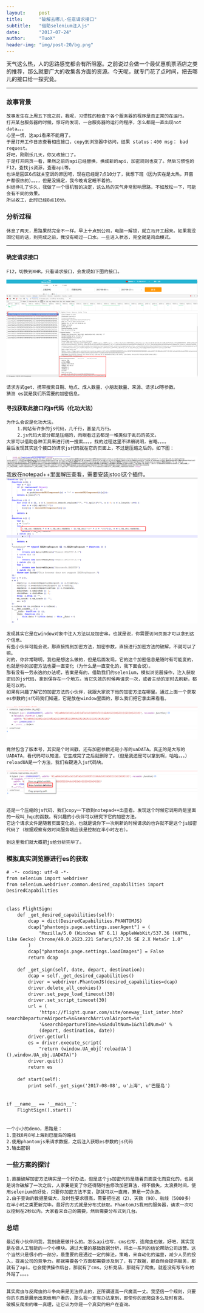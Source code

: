 ```yaml
---
layout:     post
title:      "破解去哪儿-任意请求接口"
subtitle:   "借助selenium注入js"
date:       "2017-07-24"
author:     "TuoX"
header-img: "img/post-20/bg.png"
---
```


天气这么热，人的思路感觉都会有所阻塞。之前说过会做一个最优惠机票酒店之类的推荐，那么就要广大的收集各方面的资源。今天呢，就专门花了点时间，把去哪儿的接口给一探究竟。

***

### 故事背景

    故事发生在上周五下班之前，我呢，习惯性的检查下各个服务器的程序是否正常的在运行。
    打开某台服务器的时候，惊讶的发现，一台服务器的运行的程序，怎么都是一直出现not data。。。
    心里一慌，这api看来不能用了。
    于是打开工作日志查看相应接口，copy到浏览器中访问，结果 status：400 msg： bad request。
    好吧，刚刚乐几天，你又改接口了。
    于是打开网页一看，果然之前的api已经替换，换成新的api，加密规则也变了。然后习惯性的F12，查找js资源，查看api等。
    也许是园区6点就关空调的原因吧，现在已经是7点10分了，我想下班（因为实在是太热，开窗户都很热的）。。。，但是没搞定，我今晚肯定睡不着的。
    纠结挣扎了许久，我做了一个很机智的决定，这么热的天气非常影响思路，不如放松一下，可能会有不同的效果。
    所以收工，此时已经8点10分。

### 分析过程

    休息了两天，思路果然完全不一样。早上十点到公司，电脑一解锁，就立马开工起来。如果我没回忆错的话，到完成之前，我没有喝过一口水。一旦进入状态，完全就是鸡血模式。
***
#### 确定请求接口

    F12，切换到XHR，只看请求接口，会发现如下图的接口。
![api](/img/post-20/api.png)

    请求方式get、携带搜索日期、地点、成人数量、小朋友数量、来源、请求id等参数。
    猜测 es就是我们所需要的加密信息。

#### 寻找获取此接口的js代码（化功大法）

    为什么会说是化功大法。
        1.网站有许多的js代码，几千行，甚至几万行。
        2.js代码大部分都是压缩的，肉眼看过去都是一堆类似于乱码的英文。
    大家可以借助各种工具来进行统一搜索。。。。找的过程这里不详细说明，省略。。。。
    最后发现其实这个接口的请求js代码就在它的页面上，不过是压缩之后的。如下图：
![](/img/post-20/script1.png)
    我放在notepad++里面解压查看，需要安装jstool这个插件。
![](/img/post-20/ex-script1.png)  

    发现其实它是在window对象中注入方法以及加密串。也就是说，你需要访问页面才可以拿到这个信息。
    有些小伙伴可能会说，那直接找到加密方法，加密参数，直接进行加密方法的破解，不就可以了嘛。
    对的，你非常聪明，我也是想这么做的，但是后面发现，它的这个加密信息是随时有可能变的，也就是你的加密方法也要一直变化（为什么是一直变化的，我下面会说）。
    那有没有一劳永逸的办法呢，答案是有的，借助我们的selenium，模拟浏览器操作，注入获取密码的js代码，拿到保存在一个地方。当它失效的时候再请求一次，或者主动的定时去刷新，都是可以的。
    如果有兴趣了解它的加密方法的小伙伴，我跟大家说下他的加密方法在哪里。通过上面一个获取es参数的js代码我们知道，它是放在window里面的，那么我们把它拿出来看看。
![](/img/post-20/console.png) 

    竟然包含了版本号，其实是个时间戳，还有加密参数还是小写的uaDATA。真正的是大写的UADATA，看代码可以知道，它生成完了之后就删除了。（但是我还是可以拿到啊，哈哈。。。）
    reloadUA是一个方法，我们右键进入js代码块。
![](/img/post-20/console2.png)

    还是一个压缩的js代码，我们copy一下放到notepad++出查看。发现这个时候它调用的是里面的一段叫_hqc的函数。有兴趣的小伙伴可以研究下它的加密方法。
    它这个请求文件是随着页面变化的，也就是说你下一次刷新的时候请求的也许就不是这个js加密代码了（根据观察有效时间服务端应该是控制在半小时左右）。
    
    到这里我们就大概把js给分析完毕了。

### 模拟真实浏览器进行es的获取

    # -*- coding: utf-8 -*-
    from selenium import webdriver
    from selenium.webdriver.common.desired_capabilities import DesiredCapabilities


    class FlightSign:
        def _get_desired_capabilities(self):
            dcap = dict(DesiredCapabilities.PHANTOMJS)
            dcap["phantomjs.page.settings.userAgent"] = (
                "Mozilla/5.0 (Windows NT 6.1) AppleWebKit/537.36 (KHTML, like Gecko) Chrome/49.0.2623.221 Safari/537.36 SE 2.X MetaSr 1.0"
            )
            dcap["phantomjs.page.settings.loadImages"] = False
            return dcap

        def _get_sign(self, date, depart, destination):
            dcap = self._get_desired_capabilities()
            driver = webdriver.PhantomJS(desired_capabilities=dcap)
            driver.delete_all_cookies()
            driver.set_page_load_timeout(30)
            driver.set_script_timeout(30)
            url = (
                'https://flight.qunar.com/site/oneway_list_inter.htm?searchDepartureAirport=%s&searchArrivalAirport=%s'
                '&searchDepartureTime=%s&adultNum=1&childNum=0' %
                (depart, destination, date))
            driver.get(url)
            es = driver.execute_script(
                "return (window.UA_obj['reloadUA'](),window.UA_obj.UADATA)")
            driver.quit()
            return es

        def start(self):
            print self._get_sign('2017-08-08', u'上海', u'巴厘岛')


    if __name__ == '__main__':
        FlightSign().start()


    一个小小的demo，思路是：
    1.查找8月8号上海到巴厘岛的路线
    2.使用phantomjs来请求数据，之后注入获取es参数的js代码
    3.输出密钥

### 一些方案的探讨

    1.直接破解加密方法确实是一个好办法，但是这个js加密代码是随着页面变化而变化的，也就是说你破解了一次之后，人家要是变了你还得随时去修改加密算法，得不偿失，太浪费时间。使用selenium的好处，只要你加密方法不变，那就可以一直用，算是一劳永逸。
    2.由于查询的数据量偏大，及时性要求很高，需要把往返（2）、天数（90）、航线（5000多）在半小时之类更新完毕。最好的方式就是分布式获取。PhantomJS我用的服务器，请求一次可以控制在2秒以内。大家看来自己的需要，然后需要分布式到几台。

### 总结

    最近有小伙伴问我，我到底是做什么的。怎么api也写，cms也写，连爬虫也做。好吧，其实我是在做人工智能的一个小模块。通过大量的基础数据分析，得出一系列的结论帮助公司运营。这个当然只是很小的一部分，最重要的是通过一定的算法，策略，来自动化的运营，减少人员的投入，提高公司的竞争力。那就需要各个方面都需要涉及到了，有了数据，那自然会提供服务，那就有了api。也会提供操作后台，那就有了cms。分析竞品，那就有了爬虫。就差没有写专业的外站了。。。。
***
    其实爬虫与反爬虫的斗争向来是无法停止的，正所谓道高一尺魔高一丈。我坚信一个规则，只要你的东西是展示出来给用户看的，那么我一定有办法拿到，即使你的反爬虫多么及时有效。
    破解反爬虫的唯一真理，让它认为你是一个真实的用户在查询。